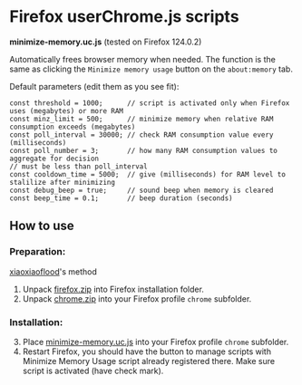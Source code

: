 # Firefox userChrome.js scripts

**minimize-memory.uc.js** (tested on Firefox 124.0.2)

Automatically frees browser memory when needed. The function is the same as clicking the `Minimize memory usage` button on the `about:memory` tab.

Default parameters (edit them as you see fit):
```
const threshold = 1000;      // script is activated only when Firefox uses (megabytes) or more RAM
const minz_limit = 500;      // minimize memory when relative RAM consumption exceeds (megabytes)
const poll_interval = 30000; // check RAM consumption value every (milliseconds)
const poll_number = 3;       // how many RAM consumption values to aggregate for decision
// must be less than poll_interval
const cooldown_time = 5000;  // give (milliseconds) for RAM level to stalilize after minimizing
const debug_beep = true;     // sound beep when memory is cleared
const beep_time = 0.1;       // beep duration (seconds)
```

## How to use

### Preparation:

[xiaoxiaoflood](https://github.com/xiaoxiaoflood/firefox-scripts)'s method
1. Unpack [firefox.zip](https://github.com/update692/firefox/raw/master/firefox.zip) into Firefox installation folder.
2. Unpack [chrome.zip](https://github.com/update692/firefox/raw/master/chrome.zip) into your Firefox profile `chrome` subfolder.

### Installation:

3. Place [minimize-memory.uc.js](https://github.com/update692/firefox/raw/master/minimize-memory.uc.js) into your Firefox profile `chrome` subfolder.
4. Restart Firefox, you should have the button to manage scripts with Minimize Memory Usage script already registered there. Make sure script is activated (have check mark).
